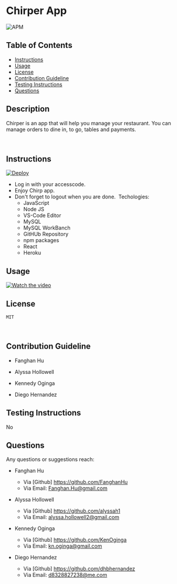 # Chirper App
![APM](https://img.shields.io/apm/l/pack)
​
## Table of Contents
* [Instructions](#Instructions)
* [Usage](#Usage)
* [License](#license)
* [Contribution Guideline](#Contribution-Guideline)
* [Testing Instructions](#Testing-Instructions)
* [Questions](#Questions)
​
## Description 
Chirper is an app that will help you manage your restaurant. You can manage orders to dine in, to go, tables and payments.

​
## Instructions
[![Deploy](https://www.herokucdn.com/deploy/button.svg)](https://mighty-gorge-61160.herokuapp.com/)
​
* Log in with your accesscode.
​
* Enjoy Chirp app.
​
* Don't forget to logout when you are done.
​
Techologies:
    - JavaScript
    - Node JS
    - VS-Code Editor
    - MySQL
    - MySQL WorkBanch
    - GitHUb Repository
    - npm packages
    - React
    - Heroku 
​
## Usage 
[![Watch the video](https://github.com/dhbhernandez/Chirper/blob/main/client/src/assets/Images/c1.gif)](https://mighty-gorge-61160.herokuapp.com/)
​
## License
    MIT
​
## Contribution Guideline
* Fanghan Hu

* Alyssa Hollowell

* Kennedy Oginga

* Diego Hernandez
## Testing Instructions
No
## Questions
Any questions or suggestions reach:
* Fanghan Hu
    - Via [Github] https://github.com/FanghanHu
    - Via Email: Fanghan.Hu@gmail.com
​
* Alyssa Hollowell
    - Via [Github] https://github.com/alyssah1
    - Via Email: alyssa.hollowell2@gmail.com
​
* Kennedy Oginga
    - Via [Github] https://github.com/KenOginga
    - Via Email: kn.oginga@gmail.com

* Diego Hernandez
    - Via [Github] https://github.com/dhbhernandez
    - Via Email: d8328827238@me.com

